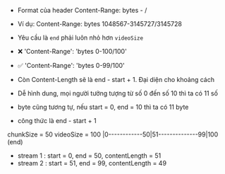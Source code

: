 - Format của header Content-Range: bytes <start> - <end>/<videoSize>
- Ví dụ: Content-Range: bytes 1048567-3145727/3145728
- Yêu cầu là `end` phải luôn nhỏ hơn `videoSize`
- ❌ 'Content-Range': 'bytes 0-100/100'
- ✅ 'Content-Range': 'bytes 0-99/100'

- Còn Content-Length sẽ là end - start + 1. Đại diện cho khoảng cách
- Dễ hình dung, mọi người tưởng tượng từ số 0 đến số 10 thì ta có 11 số
- byte cũng tương tự, nếu start = 0, end = 10 thì ta có 11 byte
- công thức là end - start + 1

chunkSize = 50
videoSize = 100
|0------------50|51--------------99|100 (end)

- stream 1 : start = 0, end = 50, contentLength = 51
- stream 2 : start = 51, end = 99, contentLength = 49

